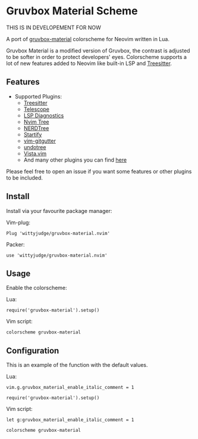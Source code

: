 # Gruvbox Material Scheme

THIS IS IN DEVELOPEMENT FOR NOW

A port of [gruvbox-material](https://github.com/sainnhe/gruvbox-material) colorscheme for Neovim written in Lua.

Gruvbox Material is a modified version of Gruvbox, the contrast is adjusted to be softer in order to protect developers' eyes. Colorscheme supports a lot of new features added to Neovim like built-in LSP and [Treesitter](https://github.com/nvim-treesitter/nvim-treesitter).

## Features

- Supported Plugins:
  - [Treesitter](https://github.com/nvim-treesitter/nvim-treesitter)
  - [Telescope](https://github.com/nvim-telescope/telescope.nvim)
  - [LSP Diagnostics](https://neovim.io/doc/user/lsp.html)
  - [Nvim Tree](https://github.com/kyazdani42/nvim-tree.lua)
  - [NERDTree](https://github.com/preservim/nerdtree)
  - [Startify](https://github.com/mhinz/vim-startify)
  - [vim-gitgutter](https://github.com/airblade/vim-gitgutter)
  - [undotree](https://github.com/mbbill/undotree)
  - [Vista.vim](https://github.com/liuchengxu/vista.vim)
  - And many other plugins you can find [here](https://github.com/WIttyJudge/gruvbox-material.nvim/blob/master/lua/gruvbox-material/highlights.lua#L440)
  
Please feel free to open an issue if you want some features or other plugins to be included.

## Install

Install via your favourite package manager:

Vim-plug:

```
Plug 'wittyjudge/gruvbox-material.nvim'
```

Packer:

```
use 'wittyjudge/gruvbox-material.nvim'
```

## Usage

Enable the colorscheme:

Lua:

```
require('gruvbox-material').setup()
```

Vim script:

```
colorscheme gruvbox-material
```

## Configuration

This is an example of the function with the default values.


Lua:

```
vim.g.gruvbox_material_enable_italic_comment = 1

require('gruvbox-material').setup()

```

Vim script:

```
let g:gruvbox_material_enable_italic_comment = 1

colorscheme gruvbox-material
```

